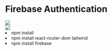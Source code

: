 <h1> Firebase Authentication</h1>

<img src="https://res.cloudinary.com/drdjty87p/image/upload/v1713246885/Screenshot_2024-04-16_112325_m83tz2.png" />
<br/>

<img src="https://res.cloudinary.com/drdjty87p/image/upload/v1713246885/Screenshot_2024-04-16_112331_bbdbqp.png"/>
<li>npm install</li>
<li>npm install react-router-dom tailwind </li>
<li>npm install firebase</li>
